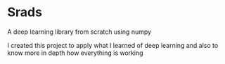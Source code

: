 # Srads
A deep learning library from scratch using numpy

I created this project to apply what I learned of deep learning and also to know more in depth how everything is working
